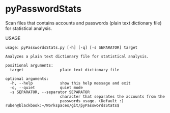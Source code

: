 # pyPasswordStats
Scan files that contains accounts and passwords (plain text dictionary file) for statistical analysis.


USAGE

    usage: pyPasswordsStats.py [-h] [-q] [-s SEPARATOR] target
    
    Analyzes a plain text dictionary file for statistical analysis.
    
    positional arguments:
      target                plain text dictionary file
    
    optional arguments:
      -h, --help            show this help message and exit
      -q, --quiet           quiet mode
      -s SEPARATOR, --separator SEPARATOR
                            character that separates the accounts from the
                            passwords_usage. (Default :)
    ruben@blackbook:~/Workspaces/git/pyPasswordsStats$ 